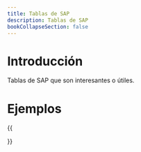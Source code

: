 ```yaml
---
title: Tablas de SAP
description: Tablas de SAP
bookCollapseSection: false
---
```


# Introducción

Tablas de SAP que son interesantes o útiles.

# Ejemplos 

{{<section>}}